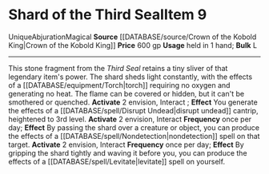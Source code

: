 ﻿---
bulk: L
id: '1735'
item_category: Held Items
level: '9'
name: Shard of the Third Seal
price: 600 gp
rarity: Unique
school: Abjuration
source: '[[DATABASE/source/Crown of the Kobold King|Crown of the Kobold King]]'
subcategory: helditem
trait:
- '[[DATABASE/trait/Abjuration|Abjuration]]'
- '[[DATABASE/trait/Magical|Magical]]'
- '[[DATABASE/trait/Unique|Unique]]'
type: Item
usage: held in 1 hand

---
# Shard of the Third Seal<span class="item-type">Item 9</span>

<span class="trait-unique item-trait">Unique</span><span class="item-trait">Abjuration</span><span class="item-trait">Magical</span>
**Source** [[DATABASE/source/Crown of the Kobold King|Crown of the Kobold King]]
**Price** 600 gp
**Usage** held in 1 hand; **Bulk** L

---
This stone fragment from the _Third Seal_ retains a tiny sliver of that legendary item's power. The shard sheds light constantly, with the effects of a [[DATABASE/equipment/Torch|torch]] requiring no oxygen and generating no heat. The flame can be covered or hidden, but it can't be smothered or quenched.
**Activate** <span class="action-icon">2</span> envision, Interact ; **Effect** You generate the effects of a [[DATABASE/spell/Disrupt Undead|disrupt undead]] cantrip, heightened to 3rd level.
**Activate** <span class="action-icon">2</span> envision, Interact **Frequency** once per day; **Effect** By passing the shard over a creature or object, you can produce the effects of a [[DATABASE/spell/Nondetection|nondetection]] spell on that target.
**Activate** <span class="action-icon">2</span> envision, Interact **Frequency** once per day; **Effect** By gripping the shard tightly and waving it before you, you can produce the effects of a [[DATABASE/spell/Levitate|levitate]] spell on yourself.